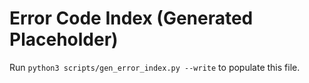 # Error Code Index (Generated Placeholder)

Run `python3 scripts/gen_error_index.py --write` to populate this file.
